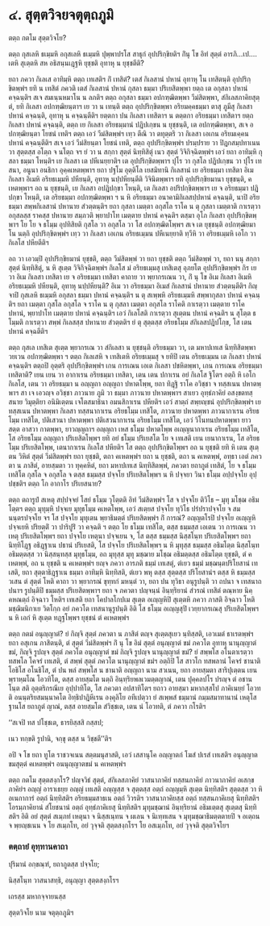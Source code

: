 <h1>๔. สุตฺตวิจยจตุตฺถภูมิ</h1>
<p> ตตฺถ  กตโม สุตฺตวิจโย?</p>


<p>ตตฺถ  กุสเลหิ ธเมฺมหิ อกุสเลหิ ธเมฺมหิ ปุพฺพาปรโส สาธุกํ อุปปริกฺขิยติฯ กิํนุ โข อิทํ สุตฺตํ อารภิ…เป.… เตหิ สุเตฺตหิ สห อธิสนฺนเฎฺฐหิ ยุชฺชติ อุทาหุ น ยุชฺชตีติ?</p>


<p>ยถา ภควา กิเลเส อาทิมฺหิ ตตฺถ เทเสติฯ กิํ เทสิตํ? เตสํ กิเลสานํ ปหานํ อุทาหุ โน เทสิตนฺติ อุปปริกฺขิตพฺพํฯ ยทิ น เทสิตํ ภควติ เตสํ กิเลสานํ ปหานํ กุสลา ธมฺมา ปริเยสิตพฺพา ยตฺถ เต อกุสลา ปหานํ คจฺฉนฺติฯ สเจ สมเนฺนหมาโน น ลภติฯ ตตฺถ อกุสลา ธมฺมา อปกฑฺฒิตพฺพา วีมํสิตพฺพา, สํกิเลสภาคิยสุตฺตํ, ยทิ กิเลสา อปกฑฺฒิยนฺตาฯ เย วา น เทนฺติ ตตฺถ อุปปริกฺขิตพฺพา อริยมคฺคธมฺมา ตาสุ ภูมีสุ กิเลสา ปหานํ คจฺฉนฺติ, อุทาหุ น คจฺฉนฺตีติฯ ยตฺตกา ปน กิเลสา เทสิตาฯ น ตตฺตกา อริยธมฺมา เทสิตาฯ ยตฺถ กิเลสา ปหานํ คจฺฉนฺติ, ตตฺถ เย กิเลสา อริยธมฺมานํ ปฎิปเกฺขน น ยุชฺชนฺติ, เต อปกฑฺฒิตพฺพา, สเจ อปกฑฺฒิยนฺตา โยชนํ เทติฯ ตตฺถ เอวํ วีมํสิตพฺพํฯ เทฺว ตีณิ วา ตทุตฺตริ วา กิเลสา เอเกน อริยมเคฺคน ปหานํ คจฺฉนฺตีติฯ สเจ เอวํ วีมํสิยนฺตา โยชนํ เทติ, ตตฺถ อุปปริกฺขิตพฺพํฯ ปรมฺปราย วา ปิฎกสมฺปทาเนน วา สุตฺตสฺส อโตฺถ จ นโตฺถ จฯ ยํ วา น สกฺกา สุตฺตํ  นิทฺทิสิตุํ เนว สุตฺตํ วิจิกิจฺฉิตพฺพํฯ เอวํ ยถา อาทิมฺหิ กุสลา ธมฺมา โหนฺติฯ เย กิเลสา  เต ปหีเนยฺยาติฯ เต อุปปริกฺขิตพฺพาฯ ปุโร วา กุสโล ปฎิปเกฺขน วา ปุโร เทสนา, อนูนา อนธิกา อุคฺคเหตพฺพาฯ ยถา ปฐโม อุตฺติโล เยสมิทานิ กิเลสานํ เย อริยธมฺมา เทสิตา อิเม กิเลสา อิเมหิ อริยธเมฺมหิ ปหียนฺติ, อุทาหุ นปฺปหียนฺตีติ วิจินิตพฺพาฯ ยทิ อุปปริกฺขิยมานา ยุชฺชนฺติ, คเหตพฺพาฯ อถ น ยุชฺชนฺติ, เย กิเลสา อปฎิปกฺขา โหนฺติ, เต กิเลสา อปริปกฺขิตพฺพาฯ เย จ อริยธมฺมา ปฎิปกฺขา โหนฺติ, เต อริยธมฺมา อปกฑฺฒิตพฺพา ฯ น หิ อริยธมฺมา อนาคามิกิเลสปฺปหานํ คจฺฉนฺติ, นาปิ อริยธมฺมา สพฺพกิเลสานํ ปหานาย สํวตฺตนฺติฯ ยถา กุสลา เมตฺตา อกุสโล ราโค น ตุ กุสลา เมตฺตาติ กาเรตฺวา อกุสลสฺส ราคสฺส ปหานาย สมฺภวติ พฺยาปาโท เมตฺตาย ปหานํ คจฺฉติฯ ตสฺมา อุโภ กิเลสา อุปปริกฺขิตพฺพาฯ โย โย จ ธโมฺม อุปทิสิยติ กุสโล วา อกุสโล วา โส อปกฑฺฒิตโพฺพฯ สเจ เต ยุชฺชนฺติ อปกฑฺฒิยมาโน นตฺถิ อุปปริกฺขิตพฺพํฯ เทฺว วา กิเลสา เอเกน อริยธเมฺมน ปหีเนยฺยาติ ทฺวีหิ วา อริยธเมฺมหิ เอโก วา กิเลโส ปหียตีติฯ</p>


<p>อถ วา เอวมฺปิ อุปปริกฺขิยมานํ ยุชฺชติ, ตตฺถ วีมํสิตพฺพํ วา ยถา ยุชฺชติ ตตฺถ วีมํสิตพฺพํ วา, ยถา นนุ สกฺกา สุตฺตํ นิทฺทิสิตุํ, น หิ สุเตฺต วิจิกิจฺฉิตพฺพํฯ กิเลโส  มํ อริยธเมฺมสุ เทสิเตสุ อุภยโต อุปปริกฺขิตพฺพํฯ กิร เย วา อิเม กิเลสา เทสิตา เย จ อริยธมฺมา เทสิตา คาถาย วา พฺยากรเณน วา, กิํ นุ โข อิเม กิเลสา อิเมหิ อริยธเมฺมหิ ปหียนฺติ, อุทาหุ นปฺปหียนฺติ? อิเม วา อริยธมฺมา อิเมสํ กิเลสานํ ปหานาย สํวตฺตนฺตีติฯ กิญฺจาปิ กุสเลหิ ธเมฺมหิ อกุสลา ธมฺมา ปหานํ คจฺฉนฺติฯ น ตุ สเพฺพหิ อริยธเมฺมหิ สพฺพากุสลา ปหานํ คจฺฉนฺติฯ ยถา เมตฺตา กุสโล อกุสโล จ ราโค น ตุ กุสลา เมตฺตา อกุสโล ราโคติ กาเรตฺวา เมตฺตาย ราโค ปหานํ, พฺยาปาโท เมตฺตาย ปหานํ คจฺฉนฺติฯ เอวํ กิเลโสติ กาเรตฺวา สุเตฺตน ปหานํ คจฺฉติฯ น สุโตฺต ธโมฺมติ กาเรตฺวา สพฺพํ กิเลสสฺส ปหานาย สํวตฺตติฯ ยํ ตุ สุตฺตสฺส อริยธโมฺม สํกิเลสปฎิปโกฺข, โส เตน ปหานํ คจฺฉตีติฯ</p>


<p> ตตฺถ กุสเล เทสิเต สุเตฺต พฺยากรเณ วา สํกิเลสา น ยุชฺชนฺติ อริยธมฺมา วา, เต มหาปเทเส นิทฺทิสิตพฺพาวยเวน อปกฑฺฒิตพฺพา ฯ ตตฺถ กิเลเสหิ จ เทสิเตหิ อริยธเมฺมสุ จ ยทิปิ เตน อริยธเมฺมน เต กิเลสา ปหานํ คจฺฉนฺติฯ ตตฺถปิ อุตฺตริ อุปปริกฺขิตพฺพํฯ เกน การเณน เอเต กิเลสา ปชหิตพฺพา, เกน การเณน อริยธมฺมา เทสิตาติ? เยน เยน วา อากาเรน อริยธมฺมา เทสิตา, เตน เตน ปกาเรน อยํ กิเลโส ฐิโตฯ อตฺถิ หิ เอโก กิเลโส, เตน วา อริยธมฺมา น อญฺญถา อญฺญถา ปหาตโพฺพ, ยถา ทิฎฺฐิ ราโค อวิชฺชา จ ทสฺสเนน ปหาตพฺพาฯ สา เจ เอวญฺจ อวิชฺชา ภาวนาย ภูมิ วา ธมฺมา ภาวนาย ปหาตพฺพาฯ สาเยว อุทฺธํภาคิยํ อสงฺขตทสฺสนาย วิมุตฺติยา อนิมิเตฺตน เจโตสมาธินา  อมนสิกาเรน ปหียติฯ เอวํ สาตฺถํ สพฺยญฺชนํ อุปปริกฺขิตพฺพํฯ เย ทสฺสเนน ปหาตพฺพา กิเลสา ทสฺสนากาเรน อริยธโมฺม เทสิโต, ภาวนาย  ปหาตพฺพา ภาวนากาเรน อริยธโมฺม เทสิโต, ปติเสวนา ปหาตพฺพา ปติเสวนากาเรน อริยธโมฺม เทสิโต, เอวํ วิโนทนปหาตพฺพา ยาว สตฺต อาสวา กาตพฺพา, ยาวญฺญถาฯ อญฺญถา เหส ธโมฺม ปหาตโพฺพ อเญฺญนากาเรน อริยธโมฺม เทสิโต, โส อริยธโมฺม อญฺญถา ปริเยสิตโพฺพฯ ยทิ อยํ ธโมฺม ปริเยสโต โย จ เทเสติ เยน เยนากาเรน, โส อริยธโมฺม ปริเยสิตโพฺพ, เตนากาเรน กิเลโส ปหียติฯ โส ตตฺถ อุปปริกฺขิตโพฺพฯ อถ น ยุชฺชติ ยทิ หิ เตน สุเตฺตน วิหิตํ สุตฺตํ วีมํสิตพฺพํฯ ยถา ยุชฺชติ, ตถา คเหตพฺพํฯ ยถา น ยุชฺชติ, ตถา น คเหตพฺพํ, อทฺธา เอตํ ภควตา น ภาสิตํ, อายสฺมตา วา ทุคฺคหิตํ, ยถา มหาปเทเส นิทฺทิสิตพฺพํ, ภควตา ยถาภูตํ เทสิตํ, โย จ ธโมฺม เทสิโต กุสโล จ อกุสโล จ ตสฺส ธมฺมสฺส ปจฺจโย ปริเยสิตโพฺพฯ น หิ ปจฺจยา วินา ธโมฺม อปฺปจฺจโย อุปฺปชฺชติฯ ตตฺถ โก อากาโร ปริเยสนาย?</p>


<p>ตตฺถ ตถารูปํ สเหตุ สปฺปจฺจยํ โสยํ ธโมฺม วุโตฺตติ อิทํ วีมํสิตพฺพํฯ โส จ ปจฺจโย ติวิโธ – มุทุ มโชฺฌ อธิมโตฺตฯ ตตฺถ มุทุมฺหิ ปจฺจเย มุทุธโมฺม คเหตโพฺพ, เอวํ สเตฺยส ปจฺจโย ทุวิโธ ปรํปราปจฺจโย จ สมนนฺตรปจฺจโย จฯ โส ปจฺจโย มุทุเตน พฺยาธิมตฺตํ ปริเยสิตพฺพํฯ กิํ การณํ? อญฺญตโรปิ ปจฺจโย อเญฺญหิ ปจฺจเยหิ ปริยตฺติํ วา ปาริปูริํ วา คจฺฉติ ฯ ตตฺถ โย ธโมฺม เทสิโต, ตสฺส ธมฺมสฺส  เอเตน วา การเณน วา เหตุ ปริเยสิตโพฺพฯ ยถา ปจฺจโย เหตุนา ปจฺจเยน จ, โส ตสฺส ธมฺมสฺส นิสฺสโนฺท ปริเยสิตโพฺพฯ ยถา นิทฺทิโฎฺฐ อธิฎฺฐาเน ปธานํ ปริเยสติ, โส ปจฺจโย ปริเยสิตโพฺพฯ น หิ มุทุสฺส ธมฺมสฺส อธิมโตฺต นิสฺสโนฺท อธิมตฺตสฺส วา นิสฺสนฺทสฺส มุทุธโมฺม, อถ มุทุสฺส มุทุ มชฺฌาย มโชฺฌ อธิมตฺตสฺส อธิมโตฺต ยุชฺชติ, ตํ คเหตพฺพํ, อถ น ยุชฺชติ น คเหตพฺพํฯ ยญฺจ ภควา อารภติ ธมฺมํ เทเสตุํ, ตํเยว ธมฺมํ มชฺฌนฺตปริโยสานํ เทเสติ, ยถา สุตฺตาธิฎฺฐาเน ธมฺมา อาทิมฺหิ นิทฺทิสติ, ตํเยว พหุ ตสฺส สุตฺตสฺส ปริโยสานํฯ ตสฺส หิ ธมฺมสฺส วเสน ตํ สุตฺตํ โหติ คาถา วา พฺยากรณํ ขุทฺทกํ มหนฺตํ วา, ยถา ปน ทุวิธา อนุรูปนฺติ วา ถปนา จ เทสนาถปนาฯ รูปนฺติปิ ธมฺมสฺส ปริเยสิตพฺพาฯ ยถา จ ภควตา ปญฺจนฺนํ อินฺทฺริยานํ สํวรณํ เทสิตํ ตณฺหาย นิคฺคหณตฺถํ อิจฺฉาว โหติฯ เทเสติ ยถา โคปาลโกปเม สุเตฺต อเญฺญหิปิ สุเตฺตหิ ภควา ภาสติ อิจฺฉาว โหติ มชฺฌิมนิกาเย วิตโกฺก อยํ ภควโต เทสนานุรูปนฺติ อิติ โส ธโมฺม อเญฺญสุปิ เวยฺยากรเณสุ ปริเยสิตโพฺพฯ น หิ เอกํ หิ สุเตฺต ทฎฺฐโพฺพฯ ยุชฺชนํ ตํ คเหตพฺพํฯ</p>


<p> ตตฺถ กตมํ อนุญฺญาตํ? ยํ กิญฺจิ สุตฺตํ ภควตา น ภาสิตํ ตญฺจ สุเตฺตสุเยว  นฺทิสฺสติ, เอวเมตํ ธาเรตพฺพํฯ ยถา อสุเกน ภาสิตนฺติ, ตํ สุตฺตํ วีมํสิตพฺพํฯ กิํ นุ โข อิมํ สุตฺตํ  อนุญฺญาตํ ขมํ ภควโต อุทาหุ นานุญฺญาตํ ขมํ, กิญฺจิ รูปญฺจ สุตฺตํ ภควโต อนุญฺญาตํ ขมํ กิญฺจิ รูปญฺจ นานุญฺญาตํ ขมํ? ยํ สพฺพโส อโนตาเรตฺวา ทสพโล โคจรํ เทเสติ, ตํ สพฺพํ สุตฺตํ ภควโต นานุญฺญาตํ ขมํฯ อตฺถิปิ โส สาวโก ทสพลานํ โคจรํ ชานาติ โอธิโส อโนธิโส, ตํ ปน พลํ สพฺพโส น ชานาติ อญฺญถา นาม สวเนน, ยถา อายสฺมตา สาริปุเตฺตน เยน พฺราหฺมโณ โอวทิโต, ตสฺส อายสฺมโต นตฺถิ อินฺทฺริยพลเวมตฺตญาณํ, เตน ปุคฺคลปโร  ปรญฺจ ตํ อชานโนฺต สติ อุตฺตริกรณีเย อุปฺปาทิโต, โส ภควตา อปสาทิโตฯ ยถาว อายสฺมา มหากสฺสโป ภาคิเนยฺยํ โอวทติ อนนฺตริยสมนฺนาคโต อิทฺธิปาฎิหีเรน องฺคุลิโย อทีเปตฺวา  ยํ สเพฺพสํ ธมฺมานํ กมฺมสมาทานานํ เหตุโส ฐานโส ยถาภูตํ ญาณํ, ตสฺส อายสฺมโต สํวิชฺชเต, เตน นํ โอวทติ, ตํ ภควา กโรติฯ</p>


<p>
‘‘สเจปิ ทส ปโชฺชเต, ธารยิสฺสสิ กสฺสป;  
  
เนว ทกฺขติ รูปานิ, จกฺขุ ตสฺส น วิชฺชตี’’ติฯ  
</p>
  
<p>อปิ จ โข ยถา ทูโต ราชวจเนน สตฺตมนุสาสติ, เอวํ เสสานุโค อญฺญาตกํ โฆสํ ปเรสํ เทเสติฯ อนุญฺญาตขมสุตฺตํ คเหตพฺพํฯ อนนุญฺญาตขมํ น คเหตพฺพํฯ</p>


<p>ตตฺถ กตโม สุตฺตสงฺกโร? ปญฺจวิธํ  สุตฺตํ, สํกิเลสภาคิยํ วาสนาภาคิยํ ทสฺสนภาคิยํ ภาวนาภาคิยํ อเสกฺขภาคิยํฯ อญฺญํ อาราเธยฺย อญฺญํ เทเสติ อญฺญสฺส จ สุตฺตสฺส อตฺถํ อญฺญมฺหิ สุเตฺต นิทฺทิสติฯ สุตฺตสฺส วา หิ อเนกาการํ อตฺถํ นิทฺทิสติฯ อริยธมฺมสาธเน อตฺถํ วิวรติฯ วาสนาภาคิยสฺส อตฺถํ ทสฺสนภาคิเยสุ นิทฺทิสติฯ โอรมฺภาคิยานํ สํโยชนานํ อตฺถํ อุทฺธํภาคิเยสุ นิทฺทิสติฯ มุทุมชฺฌานํ อินฺทฺริยานํ อธิมเตฺตสุ สุเตฺตสุ นิทฺทิสติฯ อิติ อยํ สุตฺตํ สเมฺภทํ เหตุนา จ นิสฺสเนฺทน จ ผเลน จ นิเทฺทเสน จ มุทุมชฺฌาธิมตฺตตายปิ จ อเตฺถน จ พฺยญฺชเนน จ โย สเมฺภโท, อยํ วุจฺจติ สุตฺตสงฺกโรฯ โย อสเมฺภโท, อยํ วุจฺจติ สุตฺตวิจโยฯ</p>


<h3>ตตฺถายํ อุทฺทานคาถา</h3>
<p>
ปุริมานํ  
อกฺขณฺฑํ, ยถาภูตสฺส ปจฺจโย;  
  
นิสฺสโนฺท วาสนาสทฺธิ, อนุญฺญา สุตฺตสงฺกโรฯ  
</p>
  
เถรสฺส มหากจฺจายนสฺส  
</p>
  
สุตฺตวิจโย นาม จตุตฺถภูมิฯ  
</p>
  
  
  
  
  